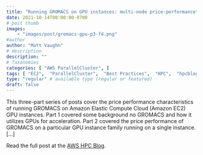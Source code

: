 ```yaml
---
title: "Running GROMACS on GPU instances: multi-node price-performance"
date: 2021-10-14T00:00:00-0700
# post thumb
images:
    - "images/post/gromacs-gpu-p3-f4.png"
#author
author: "Matt Vaughn"
# description
description: ""
# Taxonomies
categories: [ "AWS ParallelCluster", ]
tags: [ "EC2",  "ParallelCluster",  "Best Practices",  "HPC",  "hpcblog", ]
type: "regular" # available type (regular or featured)
draft: false
---
```


This three-part series of posts cover the price performance characteristics of running GROMACS on Amazon Elastic Compute Cloud (Amazon EC2) GPU instances. Part 1 covered some background no GROMACS and how it utilizes GPUs for acceleration. Part 2 covered the price performance of GROMACS on a particular GPU instance family running on a single instance. […]

Read the full post at the [AWS HPC Blog](https://aws.amazon.com/blogs/hpc/running-gromacs-on-gpu-instances-multi-node-price-performance/).
